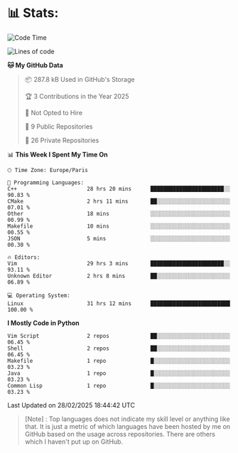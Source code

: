 

<h1>📊 Stats:</h1>

<!--START_SECTION:waka-->
![Code Time](http://img.shields.io/badge/Code%20Time-788%20hrs%2050%20mins-blue)

![Lines of code](https://img.shields.io/badge/From%20Hello%20World%20I%27ve%20Written-6.5%20million%20lines%20of%20code-blue)

**🐱 My GitHub Data** 

> 📦 287.8 kB Used in GitHub's Storage 
 > 
> 🏆 3 Contributions in the Year 2025
 > 
> 🚫 Not Opted to Hire
 > 
> 📜 9 Public Repositories 
 > 
> 🔑 26 Private Repositories 
 > 
📊 **This Week I Spent My Time On** 

```text
🕑︎ Time Zone: Europe/Paris

💬 Programming Languages: 
C++                      28 hrs 20 mins      ███████████████████████░░   90.83 % 
CMake                    2 hrs 11 mins       ██░░░░░░░░░░░░░░░░░░░░░░░   07.01 % 
Other                    18 mins             ░░░░░░░░░░░░░░░░░░░░░░░░░   00.99 % 
Makefile                 10 mins             ░░░░░░░░░░░░░░░░░░░░░░░░░   00.55 % 
JSON                     5 mins              ░░░░░░░░░░░░░░░░░░░░░░░░░   00.30 % 

🔥 Editors: 
Vim                      29 hrs 3 mins       ███████████████████████░░   93.11 % 
Unknown Editor           2 hrs 8 mins        ██░░░░░░░░░░░░░░░░░░░░░░░   06.89 % 

💻 Operating System: 
Linux                    31 hrs 12 mins      █████████████████████████   100.00 % 
```

**I Mostly Code in Python** 

```text
Vim Script               2 repos             ██░░░░░░░░░░░░░░░░░░░░░░░   06.45 % 
Shell                    2 repos             ██░░░░░░░░░░░░░░░░░░░░░░░   06.45 % 
Makefile                 1 repo              █░░░░░░░░░░░░░░░░░░░░░░░░   03.23 % 
Java                     1 repo              █░░░░░░░░░░░░░░░░░░░░░░░░   03.23 % 
Common Lisp              1 repo              █░░░░░░░░░░░░░░░░░░░░░░░░   03.23 % 
```




 Last Updated on 28/02/2025 18:44:42 UTC
<!--END_SECTION:waka-->

 > [Note] : Top languages does not indicate my skill level or anything like that. It is just a metric of which languages have been hosted by me on GitHub based on the usage across repositories. There are others which I haven't put up on GitHub.</span>
